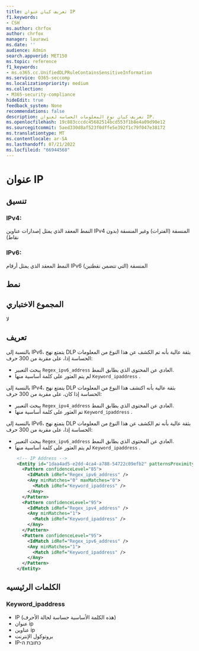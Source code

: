```yaml
---
title: تعريف كيان عنوان IP
f1.keywords:
- CSH
ms.author: chrfox
author: chrfox
manager: laurawi
ms.date: ''
audience: Admin
search.appverid: MET150
ms.topic: reference
f1_keywords:
- ms.o365.cc.UnifiedDLPRuleContainsSensitiveInformation
ms.service: O365-seccomp
ms.localizationpriority: medium
ms.collection:
- M365-security-compliance
hideEdit: true
feedback_system: None
recommendations: false
description: تعريف كيان نوع المعلومات الحساسة لعنوان IP.
ms.openlocfilehash: 19c883cccdc45682514bcd553f1b8e4a09d90e12
ms.sourcegitcommit: 5aed330d8af523f0dffe5e392f1c79f047e38172
ms.translationtype: MT
ms.contentlocale: ar-SA
ms.lasthandoff: 07/21/2022
ms.locfileid: "66944568"
---
```

# <a name="ip-address"></a>عنوان IP

## <a name="format"></a>تنسيق

### <a name="ipv4"></a>IPv4:
النمط المعقد الذي يمثل إصدارات عناوين IPv4 المنسقة (الفترات) وغير المنسقة (بدون نقاط)

### <a name="ipv6"></a>IPv6:
النمط المعقد الذي يمثل أرقام IPv6 المنسقة (التي تتضمن نقطتين)

## <a name="pattern"></a>نمط

## <a name="checksum"></a>المجموع الاختباري

لا

## <a name="definition"></a>تعريف

بالنسبة إلى IPv6، يتمتع نهج DLP بثقة عالية بأنه تم الكشف عن هذا النوع من المعلومات الحساسة إذا، على مقربة من 300 حرف:

- يبحث التعبير `Regex_ipv6_address` العادي عن المحتوى الذي يطابق النمط.
- لم يتم العثور على كلمة أساسية منها `Keyword_ipaddress` .

بالنسبة إلى IPv4، يتمتع نهج DLP بثقة عالية بأنه اكتشف هذا النوع من المعلومات الحساسة إذا كان، على مقربة من 300 حرف:

- يبحث التعبير `Regex_ipv4_address` العادي عن المحتوى الذي يطابق النمط.
- تم العثور على كلمة أساسية منها `Keyword_ipaddress` .

بالنسبة إلى IPv6، يتمتع نهج DLP بثقة عالية بأنه تم الكشف عن هذا النوع من المعلومات الحساسة إذا، على مقربة من 300 حرف:

- يبحث التعبير `Regex_ipv6_address` العادي عن المحتوى الذي يطابق النمط.
- لم يتم العثور على كلمة أساسية منها `Keyword_ipaddress` .

```xml
    <!-- IP Address -->
    <Entity id="1daa4ad5-e2dd-4ca4-a788-54722c09efb2" patternsProximity="300" recommendedConfidence="85">
      <Pattern confidenceLevel="85">
        <IdMatch idRef="Regex_ipv6_address" />
        <Any minMatches="0" maxMatches="0">
          <Match idRef="Keyword_ipaddress" />
        </Any>
      </Pattern>
      <Pattern confidenceLevel="95">
        <IdMatch idRef="Regex_ipv4_address" />
        <Any minMatches="1">
          <Match idRef="Keyword_ipaddress" />
        </Any>
      </Pattern>
      <Pattern confidenceLevel="95">
        <IdMatch idRef="Regex_ipv6_address" />
        <Any minMatches="1">
          <Match idRef="Keyword_ipaddress" />
        </Any>
      </Pattern>
    </Entity>
```

## <a name="keywords"></a>الكلمات الرئيسيه

### <a name="keyword_ipaddress"></a>Keyword_ipaddress

- IP (هذه الكلمة الأساسية حساسة لحالة الأحرف)
- عنوان ip
- عناوين ip
- بروتوكول الإنترنت
- IP-כתובת ה